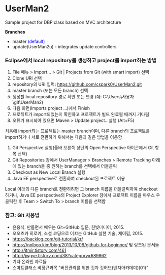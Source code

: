 # UserMan2
Sample project for DBP class
based on MVC architecture 

__Branches__
 
- master <span style="color:blue">(default)</span>
- update(UserMan2u) - integrates update controllers
  
### Eclipse에서 local repository를 생성하고 project를 import하는 방법 
 
1. File 메뉴 > Import... > Git | Projects from Git (with smart import) 선택
2. Clone URI 선택
3. repository의 URI 입력: https://github.com/cspark0/UserMan2.git
4. master branch (또는 모든 branch) 선택
5. 생성할 local repository 경로 확인 또는 변경 (예: C:\Users\사용자\git\UserMan2) 
6. 다음 화면(Imports project ...)에서 Finish
7. 프로젝트가 import되었는지 확인하고 프로젝트가 빌드 완료될 때까지 기다림
8. 오류가 표시되어 있으면 Maven > Update project.. 실행 (Alt+F5)

처음에 import되는 프로젝트는 master branch이며, 다른 branch의 프로젝트를 import하거나 서로 전환하기 위해서는 다음과 같은 방법을 이용함


1. Git Perspective 실행(툴바 오른쪽 상단의 Open Perspective 아이콘에서 Git 항목 선택)  
2. Git Repositories 창에서 UserManager > Branches > Remote Tracking 아래에 있는 branch들 중 원하는 branch를 선택해서 더블클릭
3. Checkout as New Local Branch 실행   
4. Java EE perspective로 전환하여 checkout된 프로젝트 이용
 
 
Local 아래의 다른 branch로 전환하려면 그 branch 이름을 더블클릭하여 checkout하거나, 
Java EE perspective의 Project Explorer 창에서 프로젝트 이름을 마우스 우클릭한 후 Team > Switch To > branch 이름을 선택함  
       

### 참고: Git 사용법 

- 윤웅식, 만들면서 배우는 Git+GitHub 입문, 한빛미디어, 2015.  
- 오오츠카 히로키, 소셜 코딩으로 이끄는 GitHub 실천 기술, 제이펍, 2015.  
- <https://backlog.com/git-tutorial/kr/>  
- <https://nolboo.kim/blog/2013/10/06/github-for-beginner/> 및 링크된 문서들  
- <http://itmir.tistory.com/461>  
- <http://jwgye.tistory.com/38?category=689862>  
- 기타 온라인 자료들
- 스마트클래스 비정규과목 "버전관리를 위한 깃과 깃허브(벤처아카데미)(01)"
